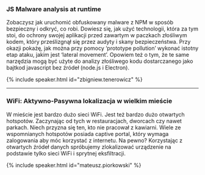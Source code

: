### JS Malware analysis at runtime

Zobaczysz jak uruchomić obfuskowany malware z NPM w sposób bezpieczny i odkryć, co robi. Dowiesz się, jak użyć technologii, która za tym stoi, do ochrony swojej aplikacji przed zawartym w paczkach złośliwym kodem, który prześlizgnął się przez audyty i skany bezpieczeństwa. Przy okazji pokażę, jak można przy pomocy ‘prototype pollution’ wykonać istotny etap ataku, jakim jest ‘lateral movement’. Opowiem też o tym, że te same narzędzia mogą być użyte do analizy złośliwego kodu dostarczanego jako bajtkod javascript bez źródeł (node.js i Electron).

{% include speaker.html id="zbigniew.tenerowicz" %}

---

### WiFi: Aktywno-Pasywna lokalizacja w wielkim mieście

W mieście jest bardzo dużo sieci WiFi. Jest też bardzo dużo otwartych hotspotów. Zaczynając od tych w restauracjach, dworcach czy nawet parkach. Niech przyzna się ten, kto nie pracował z kawiarni. Wiele ze wspomnianych hotspotów posiada captive portal, który wymaga zalogowania aby móc korzystać z internetu. Na pewno? Korzystając z otwartych źródeł danych spróbujemy zlokalizować urządzenie na podstawie tylko sieci WiFi i sprytnej eksfiltracji.

{% include speaker.html id="mateusz.piorkowski" %}
